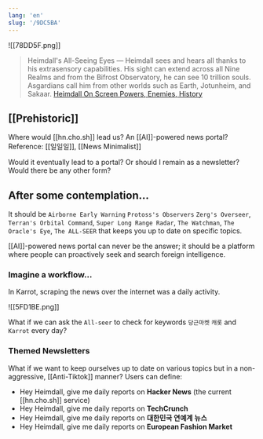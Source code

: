 ```yaml
---
lang: 'en'
slug: '/9DC5BA'
---
```


![[78DD5F.png]]

> Heimdall's All-Seeing Eyes — Heimdall sees and hears all thanks to his extrasensory capabilities. His sight can extend across all Nine Realms and from the Bifrost Observatory, he can see 10 trillion souls. Asgardians call him from other worlds such as Earth, Jotunheim, and Sakaar. [Heimdall On Screen Powers, Enemies, History](https://www.marvel.com/characters/heimdall/on-screen)

## [[Prehistoric]]

Where would [[hn.cho.sh]] lead us? An [[AI]]-powered news portal? Reference: [[일일일]], [[News Minimalist]]

Would it eventually lead to a portal? Or should I remain as a newsletter? Would there be any other form?

## After some contemplation...

It should be `Airborne Early Warning` `Protoss's Observers` `Zerg's Overseer`, `Terran's Orbital Command`, `Super Long Range Radar`, `The Watchman`, `The Oracle's Eye`, `The ALL-SEER` that keeps you up to date on specific topics.

[[AI]]-powered news portal can never be the answer; it should be a platform where people can proactively seek and search foreign intelligence.

### Imagine a workflow...

In Karrot, scraping the news over the internet was a daily activity.

![[5FD1BE.png]]

What if we can ask the `All-seer` to check for keywords `당근마켓` `캐롯` and `Karrot` every day?

### Themed Newsletters

What if we want to keep ourselves up to date on various topics but in a non-aggressive, [[Anti-Tiktok]] manner? Users can define:

- Hey Heimdall, give me daily reports on **Hacker News** (the current [[hn.cho.sh]] service)
- Hey Heimdall, give me daily reports on **TechCrunch**
- Hey Heimdall, give me daily reports on **대한민국 연예계 뉴스**
- Hey Heimdall, give me daily reports on **European Fashion Market**
